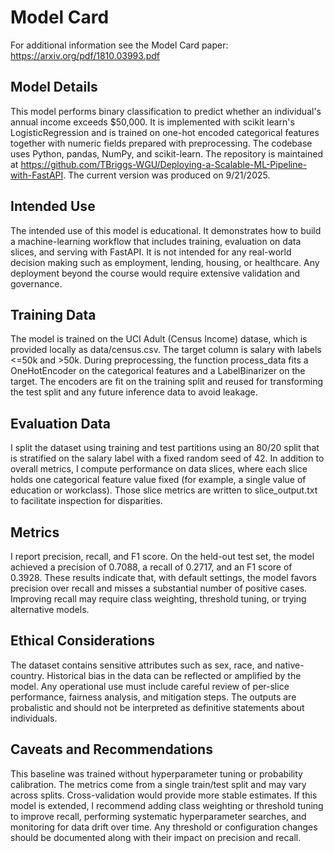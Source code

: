 # Model Card

For additional information see the Model Card paper: https://arxiv.org/pdf/1810.03993.pdf

## Model Details
This model performs binary classification to predict whether an individual's annual income exceeds $50,000. 
It is implemented with scikit learn's LogisticRegression and is trained on one-hot encoded categorical features together with numeric fields prepared with preprocessing.
The codebase uses Python, pandas, NumPy, and scikit-learn. The repository is maintained at https://github.com/TBriggs-WGU/Deploying-a-Scalable-ML-Pipeline-with-FastAPI.
The current version was produced on 9/21/2025. 

## Intended Use
The intended use of this model is educational. It demonstrates how to build a machine-learning workflow that includes training, evaluation on data slices, and serving with FastAPI.
It is not intended for any real-world decision making such as employment, lending, housing, or healthcare. 
Any deployment beyond the course would require extensive validation and governance. 

## Training Data
The model is trained on the UCI Adult (Census Income) datase, which is provided locally as data/census.csv.
The target column is salary with labels <=50k and >50k. 
During preprocessing, the function process_data fits a OneHotEncoder on the categorical features and a LabelBinarizer on the target.
The encoders are fit on the training split and reused for transforming the test split and any future inference data to avoid leakage.

## Evaluation Data
I split the dataset using training and test partitions using an 80/20 split that is stratified on the salary label with a fixed random seed of 42. 
In addition to overall metrics, I compute performance on data slices, where each slice holds one categorical feature value fixed (for example, a single value of education or workclass).
Those slice metrics are written to slice_output.txt to facilitate inspection for disparities.

## Metrics
I report precision, recall, and F1 score.
On  the held-out test set, the model achieved a precision of 0.7088, a recall of 0.2717, and an F1 score of 0.3928.
These results indicate that, with default settings, the model favors precision over recall and misses a substantial number of positive cases.
Improving recall may require class weighting, threshold tuning, or trying alternative models.

## Ethical Considerations
The dataset contains sensitive attributes such as sex, race, and native-country. Historical bias in the data can be reflected or amplified by the model.
Any operational use must include careful review of per-slice performance, fairness analysis, and mitigation steps.
The outputs are probalistic and should not be interpreted as definitive statements about individuals. 


## Caveats and Recommendations
This baseline was trained without hyperparameter tuning or probability calibration.
The metrics come from a single train/test split and may vary across splits. 
Cross-validation would provide more stable estimates.
If this model is extended, I recommend adding class weighting or threshold  tuning to improve recall, performing systematic hyperparameter searches, and monitoring for data drift over time. 
Any threshold or configuration changes should be documented along with their impact on precision and recall.  